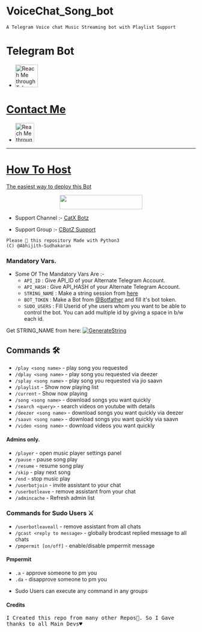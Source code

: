 # VoiceChat_Song_bot
`A Telegram Voice chat Music Streaming bot with Playlist Support`
# Telegram Bot
- <a href="https://t.me/Aami_song_bot">
    <img src="https://www.vectorlogo.zone/logos/github/github-icon.svg" alt="Reach Me through Telegram" height="60" width="60">

# Contact Me
- <a href="https://t.me/Telecat_X">
    <img src="https://www.vectorlogo.zone/logos/telegram/telegram-icon.svg" alt="Reach Me through Telegram" height="50" width="50">

---
# How To Host
The easiest way to deploy this Bot
<p align="center"><a href="https://heroku.com/deploy?template=https://github.com/Abhijith-Sudhakaran/VoiceChat_Song_bot"> <img src="https://img.shields.io/badge/Deploy%20To%20Heroku-red?style=for-the-badge&logo=heroku" width="220" height="38.45"/></a></p>


- Support Channel :- [CatX Botz](http://t.me/CatX_botz)

- Support Group :- [CBotZ Support](http://t.me/CatX_botz_chat)


```
Please 🌟 this repository Made with Python3
(C) @Abhijith-Sudhakaran

```



### Mandatory Vars.

- Some Of The Mandatory Vars Are :-
   - `API_ID` :  Give API_ID of your Alternate Telegram Account.
   - `API_HASH` :  Give API_HASH of your Alternate Telegram Account.
   - `STRING_NAME` :  Make a string session from [here](https://replit.com/AbhijithKs/Vcbot_string)
   - `BOT_TOKEN` :  Make a Bot from [@Botfather](https://t.me/botfather) and fill it's bot token.
   - `SUDO_USERS` :  Fill Userid of yhe users whom you want to be able to control the bot. You can add multiple id by giving a space in b/w each id.

Get STRING_NAME from here:  [![GenerateString](https://img.shields.io/badge/repl.it-generateString-yellowgreen)](https://replit.com/AbhijithKs/Vcbot_String)





## Commands 🛠

- `/play <song name>` - play song you requested
- `/dplay <song name>` - play song you requested via deezer
- `/splay <song name>` - play song you requested via jio saavn
- `/playlist` - Show now playing list
- `/current` - Show now playing
- `/song <song name>` - download songs you want quickly
- `/search <query>` - search videos on youtube with details
- `/deezer <song name>` - download songs you want quickly via deezer
- `/saavn <song name>` - download songs you want quickly via saavn
- `/video <song name>` - download videos you want quickly

#### Admins only.
- `/player` - open music player settings panel
- `/pause` - pause song play
- `/resume` - resume song play
- `/skip` - play next song
- `/end` - stop music play
- `/userbotjoin` - invite assistant to your chat
- `/userbotleave` - remove assistant from your chat
- `/admincache` - Refresh admin list

### Commands for Sudo Users ⚔️
- `/userbotleaveall` - remove assistant from all chats
- `/gcast <reply to message>` - globally brodcast replied message to all chats
- `/pmpermit [on/off]` - enable/disable pmpermit message

#### Pmpermit
- `.a` - approve someone to pm you
- `.da` - disapprove someone to pm you
+ Sudo Users can execute any command in any groups

####  Credits
<samp> I Created this repo from many other Repos🤗. So I Gave thanks to all Main Devs♥️ </samp>
